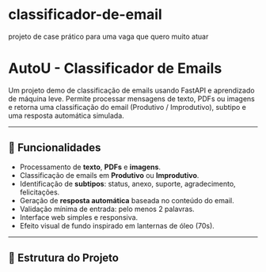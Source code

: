 # classificador-de-email
projeto de case prático para uma vaga que quero muito atuar

# AutoU - Classificador de Emails

Um projeto demo de classificação de emails usando FastAPI e aprendizado de máquina leve. Permite processar mensagens de texto, PDFs ou imagens e retorna uma classificação do email (Produtivo / Improdutivo), subtipo e uma resposta automática simulada.

---

## 🔹 Funcionalidades

- Processamento de **texto**, **PDFs** e **imagens**.
- Classificação de emails em **Produtivo** ou **Improdutivo**.
- Identificação de **subtipos**: status, anexo, suporte, agradecimento, felicitações.
- Geração de **resposta automática** baseada no conteúdo do email.
- Validação mínima de entrada: pelo menos 2 palavras.
- Interface web simples e responsiva.
- Efeito visual de fundo inspirado em lanternas de óleo (70s).

---

## 📂 Estrutura do Projeto


